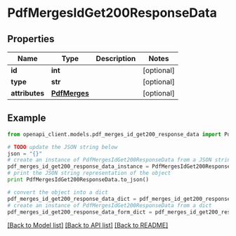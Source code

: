 # PdfMergesIdGet200ResponseData


## Properties
Name | Type | Description | Notes
------------ | ------------- | ------------- | -------------
**id** | **int** |  | [optional] 
**type** | **str** |  | [optional] 
**attributes** | [**PdfMerges**](PdfMerges.md) |  | [optional] 

## Example

```python
from openapi_client.models.pdf_merges_id_get200_response_data import PdfMergesIdGet200ResponseData

# TODO update the JSON string below
json = "{}"
# create an instance of PdfMergesIdGet200ResponseData from a JSON string
pdf_merges_id_get200_response_data_instance = PdfMergesIdGet200ResponseData.from_json(json)
# print the JSON string representation of the object
print PdfMergesIdGet200ResponseData.to_json()

# convert the object into a dict
pdf_merges_id_get200_response_data_dict = pdf_merges_id_get200_response_data_instance.to_dict()
# create an instance of PdfMergesIdGet200ResponseData from a dict
pdf_merges_id_get200_response_data_form_dict = pdf_merges_id_get200_response_data.from_dict(pdf_merges_id_get200_response_data_dict)
```
[[Back to Model list]](../README.md#documentation-for-models) [[Back to API list]](../README.md#documentation-for-api-endpoints) [[Back to README]](../README.md)


